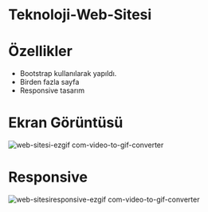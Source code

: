 # Teknoloji-Web-Sitesi

# Özellikler
- Bootstrap kullanılarak yapıldı.
- Birden fazla sayfa
- Responsive tasarım

# Ekran Görüntüsü
![web-sitesi-ezgif com-video-to-gif-converter](https://github.com/ismaildgn16/Teknoloji-Web-Sitesi/assets/170243916/8565d747-cb0e-42c7-912a-78763185d1bc)

# Responsive
![web-sitesiresponsive-ezgif com-video-to-gif-converter](https://github.com/ismaildgn16/Teknoloji-Web-Sitesi/assets/170243916/018bcf10-78e9-4393-8231-4015f0f64a99)
